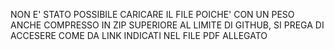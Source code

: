 NON E' STATO POSSIBILE CARICARE IL FILE POICHE' CON UN PESO ANCHE COMPRESSO IN ZIP SUPERIORE AL LIMITE DI GITHUB, SI PREGA DI ACCESERE COME DA LINK INDICATI NEL FILE PDF ALLEGATO
